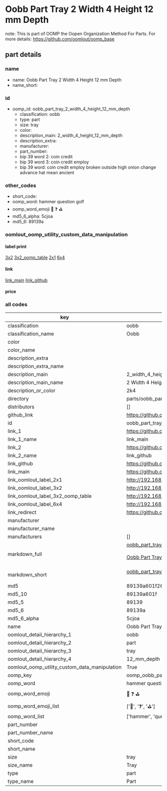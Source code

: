 # Oobb Part Tray 2 Width 4 Height 12 mm Depth  

note: This is part of OOMP the Oopen Organization Method For Parts. For more details: https://github.com/oomlout/oomp_base

##  part details
  







### name
* name: Oobb Part Tray 2 Width 4 Height 12 mm Depth
* name_short: 
### id
* oomp_id: oobb_part_tray_2_width_4_height_12_mm_depth
  * classification: oobb
  * type: part
  * size: tray
  * color: 
  * description_main: 2_width_4_height_12_mm_depth
  * description_extra: 
  * manufacturer: 
  * part_number: 
  * bip 39 word 2: coin credit
  * bip 39 word 3: coin credit employ
  * bip 39 word: coin credit employ broken outside high onion change advance hat mean ancient

### other_codes
* short_code: 
* oomp_word: hammer question golf
* oomp_word_emoji :hammer: :question: :golf:
* md5_6_alpha: 5cjoa
* md5_6: 89139a






### oomlout_oomp_utility_custom_data_manipulation
#### label print
[3x2](http://192.168.1.245:1112/?label=oomp%205cjoa)
[3x2_oomp_table](http://192.168.1.108:1112/?label=oomp%205cjoa)
[2x1](http://192.168.1.242:1112/?label=oomp%205cjoa)
[6x4](http://192.168.1.55:1112/?label=oomp%205cjoa)    

#### link

[link_main](https://github.com/oomlout/oomlout_oomp_version_1_messy/tree/main/parts/oobb_part_tray_2_width_4_height_12_mm_depth) [link_github](https://github.com/oomlout/oomlout_oomp_version_1_messy/tree/main/parts/oobb_part_tray_2_width_4_height_12_mm_depth)                             

#### price







### all codes 
| key | value |  
| --- | --- |  
| classification | oobb |  
| classification_name | Oobb |  
| color |  |  
| color_name |  |  
| description_extra |  |  
| description_extra_name |  |  
| description_main | 2_width_4_height_12_mm_depth |  
| description_main_name | 2 Width 4 Height 12 mm Depth |  
| description_or_color | 2k4 |  
| directory | parts/oobb_part_tray_2_width_4_height_12_mm_depth |  
| distributors | [] |  
| github_link | https://github.com/oomlout/oomlout_oomp_part_src/tree/main/parts/oobb_part_tray_2_width_4_height_12_mm_depth |  
| id | oobb_part_tray_2_width_4_height_12_mm_depth |  
| link_1 | https://github.com/oomlout/oomlout_oomp_version_1_messy/tree/main/parts/oobb_part_tray_2_width_4_height_12_mm_depth |  
| link_1_name | link_main |  
| link_2 | https://github.com/oomlout/oomlout_oomp_version_1_messy/tree/main/parts/oobb_part_tray_2_width_4_height_12_mm_depth |  
| link_2_name | link_github |  
| link_github | https://github.com/oomlout/oomlout_oomp_version_1_messy/tree/main/parts/oobb_part_tray_2_width_4_height_12_mm_depth |  
| link_main | https://github.com/oomlout/oomlout_oomp_version_1_messy/tree/main/parts/oobb_part_tray_2_width_4_height_12_mm_depth |  
| link_oomlout_label_2x1 | http://192.168.1.242:1112/?label=oomp%205cjoa |  
| link_oomlout_label_3x2 | http://192.168.1.245:1112/?label=oomp%205cjoa |  
| link_oomlout_label_3x2_oomp_table | http://192.168.1.108:1112/?label=oomp%205cjoa |  
| link_oomlout_label_6x4 | http://192.168.1.55:1112/?label=oomp%205cjoa |  
| link_redirect | https://github.com/oomlout/oomlout_oomp_version_1_messy/tree/main/parts/oobb_part_tray_2_width_4_height_12_mm_depth |  
| manufacturer |  |  
| manufacturer_name |  |  
| manufacturers | [] |  
| markdown_full | [oobb_part_tray_2_width_4_height_12_mm_depth](none)<br>[](none)<br>[Oobb Part Tray 2 Width 4 Height 12 Mm Depth](none)<br><br> |  
| markdown_short | [oobb_part_tray_2_width_4_height_12_mm_depth](none)<br><br> |  
| md5 | 89139a601f263359ae4ec1c891ccc16b |  
| md5_10 | 89139a601f |  
| md5_5 | 89139 |  
| md5_6 | 89139a |  
| md5_6_alpha | 5cjoa |  
| name | Oobb Part Tray 2 Width 4 Height 12 mm Depth |  
| oomlout_detail_hierarchy_1 | oobb |  
| oomlout_detail_hierarchy_2 | part |  
| oomlout_detail_hierarchy_3 | tray |  
| oomlout_detail_hierarchy_4 | 12_mm_depth |  
| oomlout_oomp_utility_custom_data_manipulation | True |  
| oomp_key | oomp_oobb_part_tray_2_width_4_height_12_mm_depth |  
| oomp_word | hammer question golf |  
| oomp_word_emoji | :hammer: :question: :golf: |  
| oomp_word_emoji_list | [':hammer:', ':question:', ':golf:'] |  
| oomp_word_list | ['hammer', 'question', 'golf'] |  
| part_number |  |  
| part_number_name |  |  
| short_code |  |  
| short_name |  |  
| size | tray |  
| size_name | Tray |  
| type | part |  
| type_name | Part |  
